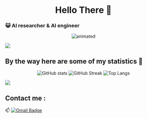 <h1 align="center">Hello There 👋 </h1>

### :smiley_cat: AI researcher & AI engineer

<p align="center">
  <img src="./assets/NCoder.gif" alt="animated" />
</p>
<a href="https://www.youtube.com/watch?v=dQw4w9WgXcQ"><img src="https://user-images.githubusercontent.com/73097560/115834477-dbab4500-a447-11eb-908a-139a6edaec5c.gif"></a>

## By the way here are some of my statistics 🚀
<div align="center">
  
![GitHub stats](https://github-readme-stats.vercel.app/api?username=namphuongtran9196&theme=tokyonight&count_private=true&show_icons=true)
![GitHub Streak](http://github-readme-streak-stats.herokuapp.com?user=namphuongtran9196&theme=tokyonight&mode=weekly)
![Top Langs](https://github-readme-stats.vercel.app/api/top-langs/?username=namphuongtran9196&theme=tokyonight&hide=jupyter%20notebook&layout=compact)
  
</div>

<a href="https://www.youtube.com/watch?v=dQw4w9WgXcQ"><img src="https://user-images.githubusercontent.com/73097560/115834477-dbab4500-a447-11eb-908a-139a6edaec5c.gif"></a>

## Contact me : 
📫 [![Gmail Badge](https://img.shields.io/badge/-namphuongtran9196@gmail.com-blue?style=flat-roundedrectangle&logo=Gmail&logoColor=white&link=mailto:namphuongtran9196@gmail.com)](namphuongtran9196@gmail.com)
